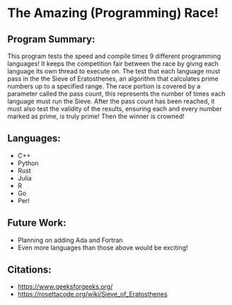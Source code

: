 # The Amazing (Programming) Race!

## Program Summary:
This program tests the speed and compile times 9 different programming languages! It keeps the competition fair between the race by givng each language its own thread
to execute on. The test that each language must pass in the the Sieve of Eratosthenes, an algorithm that calculates prime numbers up to a specified range. The race portion is covered by a parameter called the pass count, this represents the number of times each language must run the Sieve. After the pass count has been reached, it must also test the validity of the results, ensuring each and every number marked as prime, is truly prime! Then the winner is crowned!

## Languages:
- C++
- Python
- Rust
- Julia
- R
- Go
- Perl

## Future Work:
- Planning on adding Ada and Fortran
- Even more languages than those above would be exciting!

## Citations:
- https://www.geeksforgeeks.org/
- https://rosettacode.org/wiki/Sieve_of_Eratosthenes
